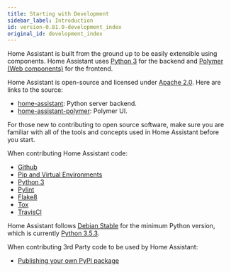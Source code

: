 ```yaml
---
title: Starting with Development
sidebar_label: Introduction
id: version-0.81.0-development_index
original_id: development_index
---
```


Home Assistant is built from the ground up to be easily extensible using components. Home Assistant uses [Python 3](https://www.python.org/) for the backend and [Polymer (Web components)](https://www.polymer-project.org/) for the frontend.

Home Assistant is open-source and licensed under [Apache 2.0](http://www.apache.org/licenses/LICENSE-2.0). Here are links to the source:

 - [home-assistant](https://github.com/home-assistant/home-assistant): Python server backend.
 - [home-assistant-polymer](https://github.com/home-assistant/home-assistant-polymer): Polymer UI.

For those new to contributing to open source software, make sure you are familiar with all of the tools and concepts used in Home Assistant before you start.

When contributing Home Assistant code:
 - [Github](https://guides.github.com/activities/hello-world/)
 - [Pip and Virtual Environments](https://www.dabapps.com/blog/introduction-to-pip-and-virtualenv-python/)
 - [Python 3](https://www.python.org/)
 - [Pylint](https://www.pylint.org)
 - [Flake8](http://flake8.pycqa.org/en/latest/)
 - [Tox](http://tox.readthedocs.org/en/latest/)
 - [TravisCl](https://travis-ci.org/)

Home Assistant follows [Debian Stable](https://packages.debian.org/stable/python/python3) for the minimum Python version, which is currently [Python 3.5.3](https://www.python.org/downloads/release/python-353/).

When contributing 3rd Party code to be used by Home Assistant:
 - [Publishing your own PyPI package](https://jeffknupp.com/blog/2013/08/16/open-sourcing-a-python-project-the-right-way/)
